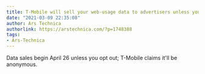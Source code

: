 ```yaml
---
title: T-Mobile will sell your web-usage data to advertisers unless you opt out
date: "2021-03-09 22:35:08"
author: Ars Technica
authorlink: https://arstechnica.com/?p=1748388
tags:
- Ars-Technica
---
```

Data sales begin April 26 unless you opt out; T-Mobile claims it'll be anonymous.